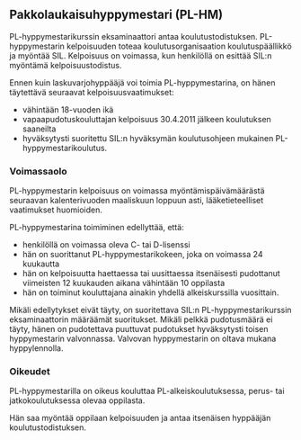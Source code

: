 
## Pakkolaukaisuhyppymestari (PL-HM)

PL-hyppymestarikurssin eksaminaattori antaa koulutustodistuksen. PL-hyppymestarin kelpoisuuden toteaa koulutusorganisaation koulutuspäällikkö ja myöntää SIL. Kelpoisuus on voimassa, kun henkilöllä on esittää SIL:n myöntämä kelpoisuustodistus. 

Ennen kuin laskuvarjohyppääjä voi toimia PL-hyppymestarina, on hänen täytettävä
seuraavat kelpoisuusvaatimukset:

* vähintään 18-vuoden ikä
* vapaapudotuskouluttajan kelpoisuus 30.4.2011 jälkeen koulutuksen saaneilta
* hyväksytysti suoritettu SIL:n hyväksymän koulutusohjeen mukainen PL-hyppymestarikoulutus.


### Voimassaolo

PL-hyppymestarin kelpoisuus on voimassa myöntämispäivämäärästä seuraavan kalenterivuoden maaliskuun loppuun asti, lääketieteelliset vaatimukset huomioiden. 

PL-hyppymestarina toimiminen edellyttää, että:

* henkilöllä on voimassa oleva C- tai D-lisenssi
* hän on suorittanut PL-hyppymestarikokeen, joka on voimassa 24 kuukautta
* hän on kelpoisuutta haettaessa tai uusittaessa itsenäisesti pudottanut viimeisten 12 kuukauden aikana vähintään 10 oppilasta
* hän on toiminut kouluttajana ainakin yhdellä alkeiskurssilla vuosittain.

Mikäli edellytykset eivät täyty, on suoritettava SIL:n PL-hyppymestarikurssin eksaminaattorin määräämät suoritukset. Mikäli pelkkä pudotusmäärä ei täyty, hänen on pudotettava puuttuvat pudotukset hyväksytysti toisen hyppymestarin
valvonnassa. Valvovan hyppymestarin on oltava mukana hyppylennolla.


### Oikeudet

PL-hyppymestarilla on oikeus kouluttaa PL-alkeiskoulutuksessa, perus- tai jatkokoulutuksessa olevaa oppilasta.

Hän saa myöntää oppilaan kelpoisuuden ja antaa itsenäisen hyppääjän koulutustodistuksen.